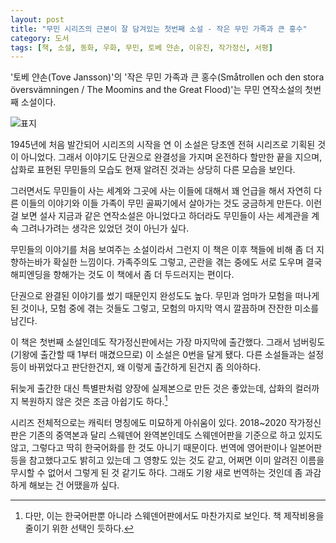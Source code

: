 ```yaml
---
layout: post
title: "무민 시리즈의 근본이 잘 담겨있는 첫번째 소설 - 작은 무민 가족과 큰 홍수"
category: 도서
tags: [책, 소설, 동화, 우화, 무민, 토베 얀손, 이유진, 작가정신, 서평]
---
```


'토베 얀손(Tove Jansson)'의
'작은 무민 가족과 큰 홍수(Småtrollen och den stora översvämningen / The Moomins and the Great Flood)'는
무민 연작소설의 첫번째 소설이다.

![표지](https://lh3.googleusercontent.com/Qt5-RImmRDwdssP05refH0LHp4smsHh-SSH8ROwQ2aXXZI8mRMFRqrZFvs7SKTcJaBDWcCyBp8qzmQ=s480)

1945년에 처음 발간되어 시리즈의 시작을 연 이 소설은
당초엔 전혀 시리즈로 기획된 것이 아니었다.
그래서 이야기도 단권으로 완결성을 가지며 온전하다 할만한 끝을 지으며,
삽화로 표현된 무민들의 모습도 현재 알려진 것과는 상당히 다른 모습을 보인다.

그러면서도 무민들이 사는 세계와 그곳에 사는 이들에 대해서 꽤 언급을 해서
자연히 다른 이들의 이야기와 이들 가족이 무민 골짜기에서 살아가는 것도 궁금하게 만든다.
이런 걸 보면 설사 지금과 같은 연작소설은 아니었다고 하더라도
무민들이 사는 세계관을 계속 그려나가려는 생각은 있었던 것이 아닌가 싶다.

무민들의 이야기를 처음 보여주는 소설이라서 그런지
이 책은 이후 책들에 비해 좀 더 지향하는바가 확실한 느낌이다.
가족주의도 그렇고,
곤란을 겪는 중에도 서로 도우며
결국 해피엔딩을 향해가는 것도 이 책에서 좀 더 두드러지는 편이다.

단권으로 완결된 이야기를 썼기 때문인지 완성도도 높다.
무민과 엄마가 모험을 떠나게 된 것이나,
모험 중에 겪는 것들도 그렇고,
모험의 마지막 역시 깔끔하며 잔잔한 미소를 남긴다.

이 책은 첫번째 소설인데도 작가정신판에서는 가장 마지막에 출간했다.
그래서 넘버링도 (기왕에 출간할 때 1부터 매겼으므로) 이 소설은 0번을 달게 됐다.
다른 소설들과는 설정 등이 바뀌었다고 판단한건지,
왜 이렇게 출간하게 된건지 좀 의아하다.

뒤늦게 출간한 대신 특별판처럼 양장에 실제본으로 만든 것은 좋았는데,
삽화의 컬러까지 복원하지 않은 것은 조금 아쉽기도 하다.[^1]

[^1]: 다만, 이는 한국어판뿐 아니라 스웨덴어판에서도 마찬가지로 보인다. 책 제작비용을 줄이기 위한 선택인 듯하다.

시리즈 전체적으로는 캐릭터 명칭에도 미묘하게 아쉬움이 있다.
2018~2020 작가정신판은 기존의 중역본과 달리 스웨덴어 완역본인데도
스웨덴어판을 기준으로 하고 있지도 않고,
그렇다고 딱히 한국어화를 한 것도 아니기 때문이다.
번역에 영어판이나 일본어판 등을 참고했다고도 밝히고 있는데 그 영향도 있는 것도 같고,
어쩌면 이미 알려진 이름을 무시할 수 없어서 그렇게 된 것 같기도 하다.
그래도 기왕 새로 번역하는 것인데 좀 과감하게 해보는 건 어땠을까 싶다.
